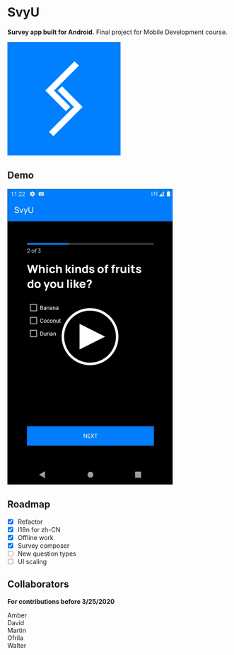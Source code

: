 # SvyU
**Survey app built for Android.** Final project for Mobile Development course.  

![SvyU icon: two checkmarks forming the shape of letter S.](./android-client/res/svyu-icon.png)

## Demo
[![Click to play a video demonstration.](./android-client/res/demo-play.png)](https://svyuwebsite.blob.core.windows.net/res/svyu-demo.webm)

## Roadmap
- [x] Refactor
- [x] I18n for zh-CN
- [x] Offline work
- [x] Survey composer
- [ ] New question types
- [ ] UI scaling

## Collaborators
**For contributions before 3/25/2020**  

Amber  
David  
Martin  
Ofrila  
Walter  
